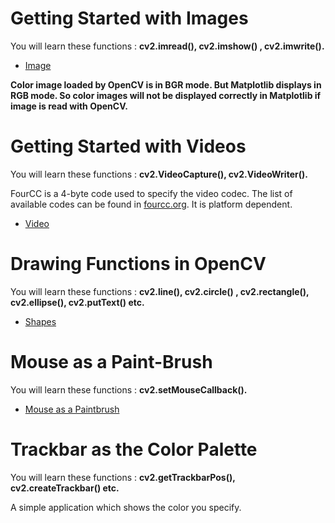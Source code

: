 # Getting Started with Images
You will learn these functions : **cv2.imread(), cv2.imshow() , cv2.imwrite().**

* [Image](Image.py)

**Color image loaded by OpenCV is in BGR mode. But Matplotlib displays in RGB mode. So color images will not be displayed correctly in Matplotlib if image is read with OpenCV.**

# Getting Started with Videos
You will learn these functions : **cv2.VideoCapture(), cv2.VideoWriter().**

FourCC is a 4-byte code used to specify the video codec. The list of available codes can be found in [fourcc.org](http://www.fourcc.org/codecs.php). It is platform dependent. 


* [Video](Video.py)

# Drawing Functions in OpenCV
You will learn these functions : **cv2.line(), cv2.circle() , cv2.rectangle(), cv2.ellipse(), cv2.putText() etc.**

* [Shapes](Shapes.py)

# Mouse as a Paint-Brush
You will learn these functions : **cv2.setMouseCallback().**

* [Mouse as a Paintbrush](Paintbrush.py)

# Trackbar as the Color Palette
You will learn these functions : **cv2.getTrackbarPos(), cv2.createTrackbar() etc.**

A simple application which shows the color you specify. 


